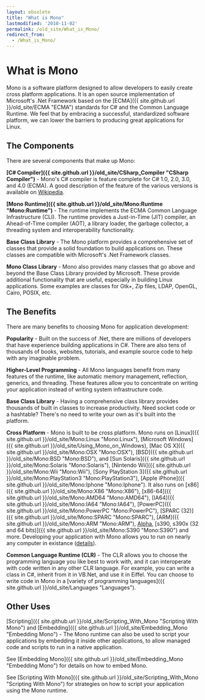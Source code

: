 ```yaml
---
layout: obsolete
title: "What is Mono"
lastmodified: '2010-11-02'
permalink: /old_site/What_is_Mono/
redirect_from:
  - /What_is_Mono/
---
```


What is Mono
============

Mono is a software platform designed to allow developers to easily create cross platform applications. It is an open source implementation of Microsoft's .Net Framework based on the [ECMA]({{ site.github.url }}/old_site/ECMA "ECMA") standards for C\# and the Common Language Runtime. We feel that by embracing a successful, standardized software platform, we can lower the barriers to producing great applications for Linux.

The Components
--------------

There are several components that make up Mono:

**[C\# Compiler]({{ site.github.url }}/old_site/CSharp_Compiler "CSharp Compiler")** - Mono's C\# compiler is feature complete for C\# 1.0, 2.0, 3.0, and 4.0 (ECMA). A good description of the feature of the various versions is available on [Wikipedia](http://en.wikipedia.org/wiki/C_Sharp_%28programming_language%29#Versions).

**[Mono Runtime]({{ site.github.url }}/old_site/Mono:Runtime "Mono:Runtime")** - The runtime implements the ECMA Common Language Infrastructure (CLI). The runtime provides a Just-in-Time (JIT) compiler, an Ahead-of-Time compiler (AOT), a library loader, the garbage collector, a threading system and interoperability functionality.

**Base Class Library** - The Mono platform provides a comprehensive set of classes that provide a solid foundation to build applications on. These classes are compatible with Microsoft's .Net Framework classes.

**Mono Class Library** - Mono also provides many classes that go above and beyond the Base Class Library provided by Microsoft. These provide additional functionality that are useful, especially in building Linux applications. Some examples are classes for Gtk+, Zip files, LDAP, OpenGL, Cairo, POSIX, etc.

The Benefits
------------

There are many benefits to choosing Mono for application development:

**Popularity** - Built on the success of .Net, there are millions of developers that have experience building applications in C\#. There are also tens of thousands of books, websites, tutorials, and example source code to help with any imaginable problem.

**Higher-Level Programming** - All Mono languages benefit from many features of the runtime, like automatic memory management, reflection, generics, and threading. These features allow you to concentrate on writing your application instead of writing system infrastructure code.

**Base Class Library** - Having a comprehensive class library provides thousands of built in classes to increase productivity. Need socket code or a hashtable? There's no need to write your own as it's built into the platform.

**Cross Platform** - Mono is built to be cross platform. Mono runs on [Linux]({{ site.github.url }}/old_site/Mono:Linux "Mono:Linux"), [Microsoft Windows]({{ site.github.url }}/old_site/Using_Mono_on_Windows), [Mac OS X]({{ site.github.url }}/old_site/Mono:OSX "Mono:OSX"), [BSD]({{ site.github.url }}/old_site/Mono:BSD "Mono:BSD"), and [Sun Solaris]({{ site.github.url }}/old_site/Mono:Solaris "Mono:Solaris"), [Nintendo Wii]({{ site.github.url }}/old_site/Mono:Wii "Mono:Wii"), [Sony PlayStation 3]({{ site.github.url }}/old_site/Mono:PlayStation3 "Mono:PlayStation3"), [Apple iPhone]({{ site.github.url }}/old_site/Mono:Iphone "Mono:Iphone"). It also runs on [x86]({{ site.github.url }}/old_site/Mono:X86 "Mono:X86"), [x86-64]({{ site.github.url }}/old_site/Mono:AMD64 "Mono:AMD64"), [IA64]({{ site.github.url }}/old_site/Mono:IA64 "Mono:IA64"), [PowerPC]({{ site.github.url }}/old_site/Mono:PowerPC "Mono:PowerPC"), [SPARC (32)]({{ site.github.url }}/old_site/Mono:SPARC "Mono:SPARC"), [ARM]({{ site.github.url }}/old_site/Mono:ARM "Mono:ARM"), [Alpha](/index.php?title=Mono:Alpha&action=edit&redlink=1 "Mono:Alpha (page does not exist)"), [s390, s390x (32 and 64 bits)]({{ site.github.url }}/old_site/Mono:S390 "Mono:S390") and more. Developing your application with Mono allows you to run on nearly any computer in existance ([details](/index.php?title=Platforms&action=edit&redlink=1 "Platforms (page does not exist)")).

**Common Language Runtime (CLR)** - The CLR allows you to choose the programming language you like best to work with, and it can interoperate with code written in any other CLR language. For example, you can write a class in C\#, inherit from it in VB.Net, and use it in Eiffel. You can choose to write code in Mono in a [variety of programming languages]({{ site.github.url }}/old_site/Languages "Languages").

Other Uses
----------

[Scripting]({{ site.github.url }}/old_site/Scripting_With_Mono "Scripting With Mono") and [Embedding]({{ site.github.url }}/old_site/Embedding_Mono "Embedding Mono") - The Mono runtime can also be used to script your applications by embedding it inside other applications, to allow managed code and scripts to run in a native application.

See [Embedding Mono]({{ site.github.url }}/old_site/Embedding_Mono "Embedding Mono") for details on how to embed Mono.

See [Scripting With Mono]({{ site.github.url }}/old_site/Scripting_With_Mono "Scripting With Mono") for strategies on how to script your application using the Mono runtime.

